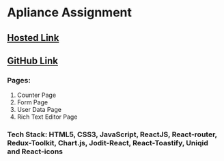 # Apliance Assignment

## [Hosted Link](https://upliance-assignment-gamma.vercel.app/)
## [GitHub Link](https://github.com/Vipuldamre26/Upliance_Assignment)

### Pages: 
1. Counter Page
2. Form Page
3. User Data Page
4. Rich Text Editor Page

### Tech Stack: HTML5, CSS3, JavaScript, ReactJS, React-router, Redux-Toolkit, Chart.js, Jodit-React, React-Toastify, Uniqid and React-icons
